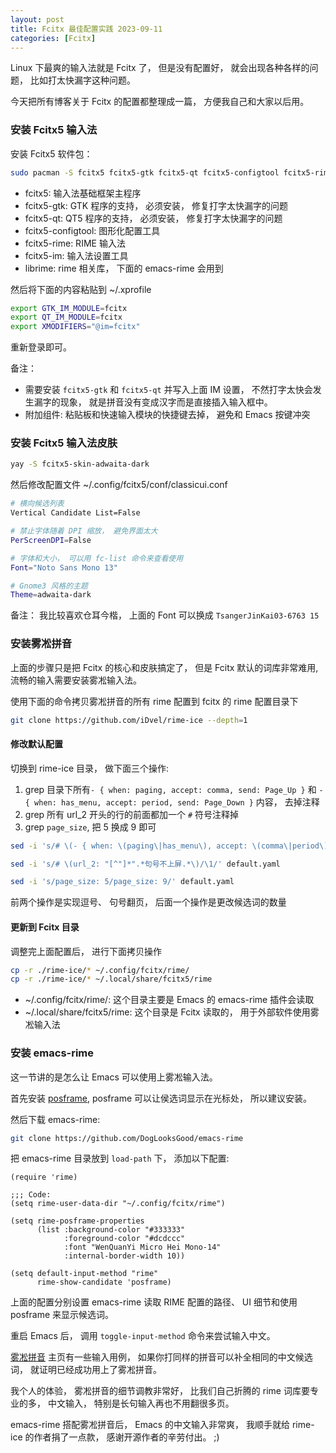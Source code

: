 ```yaml
---
layout: post
title: Fcitx 最佳配置实践 2023-09-11
categories: [Fcitx]
---
```


Linux 下最爽的输入法就是 Fcitx 了， 但是没有配置好， 就会出现各种各样的问题， 比如打太快漏字这种问题。 

今天把所有博客关于 Fcitx 的配置都整理成一篇， 方便我自己和大家以后用。

### 安装 Fcitx5 输入法
安装 Fcitx5 软件包：

```bash
sudo pacman -S fcitx5 fcitx5-gtk fcitx5-qt fcitx5-configtool fcitx5-rime librime
```

* fcitx5: 输入法基础框架主程序
* fcitx5-gtk: GTK 程序的支持， 必须安装， 修复打字太快漏字的问题
* fcitx5-qt: QT5 程序的支持， 必须安装， 修复打字太快漏字的问题
* fcitx5-configtool: 图形化配置工具
* fcitx5-rime: RIME 输入法
* fcitx5-im: 输入法设置工具
* librime: rime 相关库， 下面的 emacs-rime 会用到

然后将下面的内容粘贴到 ~/.xprofile

```bash
export GTK_IM_MODULE=fcitx
export QT_IM_MODULE=fcitx
export XMODIFIERS="@im=fcitx"
```

重新登录即可。

备注： 
* 需要安装 `fcitx5-gtk` 和 `fcitx5-qt` 并写入上面 IM 设置， 不然打字太快会发生漏字的现象， 就是拼音没有变成汉字而是直接插入输入框中。
* 附加组件: 粘贴板和快速输入模块的快捷键去掉， 避免和 Emacs 按键冲突

### 安装 Fcitx5 输入法皮肤
```bash
yay -S fcitx5-skin-adwaita-dark
```

然后修改配置文件 ~/.config/fcitx5/conf/classicui.conf

```bash
# 横向候选列表
Vertical Candidate List=False

# 禁止字体随着 DPI 缩放， 避免界面太大
PerScreenDPI=False

# 字体和大小， 可以用 fc-list 命令来查看使用
Font="Noto Sans Mono 13"

# Gnome3 风格的主题
Theme=adwaita-dark
```

备注： 我比较喜欢仓耳今楷， 上面的 Font 可以换成 `TsangerJinKai03-6763 15`

### 安装雾凇拼音
上面的步骤只是把 Fcitx 的核心和皮肤搞定了， 但是 Fcitx 默认的词库非常难用, 流畅的输入需要安装雾凇输入法。

使用下面的命令拷贝雾凇拼音的所有 rime 配置到 fcitx 的 rime 配置目录下

```bash
git clone https://github.com/iDvel/rime-ice --depth=1
```

#### 修改默认配置
切换到 rime-ice 目录， 做下面三个操作:
1. grep 目录下所有`- { when: paging, accept: comma, send: Page_Up }` 和 `- { when: has_menu, accept: period, send: Page_Down }` 内容， 去掉注释
2. grep 所有 url_2 开头的行的前面都加一个 `#` 符号注释掉
3. grep `page_size`, 把 5 换成 9 即可

```bash
sed -i 's/# \(- { when: \(paging\|has_menu\), accept: \(comma\|period\), send: Page_\(Up\|Down\) }\)/\1/' default.yaml

sed -i 's/# \(url_2: "[^"]*".*句号不上屏.*\)/\1/' default.yaml

sed -i 's/page_size: 5/page_size: 9/' default.yaml
```

前两个操作是实现逗号、 句号翻页， 后面一个操作是更改候选词的数量

#### 更新到 Fcitx 目录
调整完上面配置后， 进行下面拷贝操作

```bash
cp -r ./rime-ice/* ~/.config/fcitx/rime/
cp -r ./rime-ice/* ~/.local/share/fcitx5/rime
```

* ~/.config/fcitx/rime/: 这个目录主要是 Emacs 的 emacs-rime 插件会读取
* ~/.local/share/fcitx5/rime: 这个目录是 Fcitx 读取的， 用于外部软件使用雾凇输入法

### 安装 emacs-rime
这一节讲的是怎么让 Emacs 可以使用上雾凇输入法。

首先安装 [posframe](https://github.com/tumashu/posframe), posframe 可以让侯选词显示在光标处， 所以建议安装。

然后下载 emacs-rime:
```bash
git clone https://github.com/DogLooksGood/emacs-rime
```

把 emacs-rime 目录放到 ```load-path``` 下， 添加以下配置:

```elisp
(require 'rime)

;;; Code:
(setq rime-user-data-dir "~/.config/fcitx/rime")

(setq rime-posframe-properties
      (list :background-color "#333333"
            :foreground-color "#dcdccc"
            :font "WenQuanYi Micro Hei Mono-14"
            :internal-border-width 10))

(setq default-input-method "rime"
      rime-show-candidate 'posframe)
```

上面的配置分别设置 emacs-rime 读取 RIME 配置的路径、 UI 细节和使用 posframe 来显示候选词。

重启 Emacs 后， 调用 `toggle-input-method` 命令来尝试输入中文。

[雾凇拼音](https://github.com/iDvel/rime-ice) 主页有一些输入用例， 如果你打同样的拼音可以补全相同的中文候选词， 就证明已经成功用上了雾凇拼音。

我个人的体验， 雾凇拼音的细节调教非常好， 比我们自己折腾的 rime 词库要专业的多， 中文输入， 特别是长句输入再也不用翻很多页。

emacs-rime 搭配雾凇拼音后， Emacs 的中文输入非常爽， 我顺手就给 rime-ice 的作者捐了一点款， 感谢开源作者的辛劳付出。 ;)
